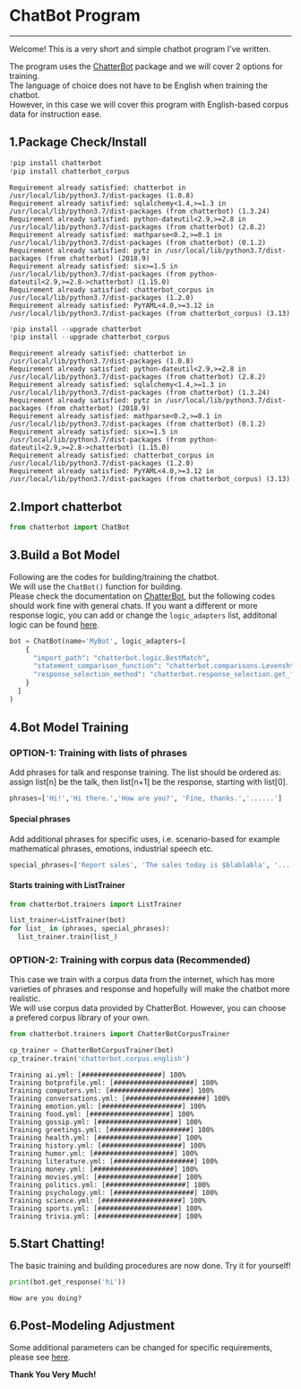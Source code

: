 # ChatBot Program
***
Welcome! This is a very short and simple chatbot program I've written.

The program uses the [ChatterBot](https://chatterbot.readthedocs.io/en/stable/index.html) package and we will cover 2 options for training.<br>
The language of choice does not have to be English when training the chatbot.<br> However, in this case we will cover this program with English-based corpus data for instruction ease.

## 1.Package Check/Install


```python
!pip install chatterbot
!pip install chatterbot_corpus
```

    Requirement already satisfied: chatterbot in /usr/local/lib/python3.7/dist-packages (1.0.8)
    Requirement already satisfied: sqlalchemy<1.4,>=1.3 in /usr/local/lib/python3.7/dist-packages (from chatterbot) (1.3.24)
    Requirement already satisfied: python-dateutil<2.9,>=2.8 in /usr/local/lib/python3.7/dist-packages (from chatterbot) (2.8.2)
    Requirement already satisfied: mathparse<0.2,>=0.1 in /usr/local/lib/python3.7/dist-packages (from chatterbot) (0.1.2)
    Requirement already satisfied: pytz in /usr/local/lib/python3.7/dist-packages (from chatterbot) (2018.9)
    Requirement already satisfied: six>=1.5 in /usr/local/lib/python3.7/dist-packages (from python-dateutil<2.9,>=2.8->chatterbot) (1.15.0)
    Requirement already satisfied: chatterbot_corpus in /usr/local/lib/python3.7/dist-packages (1.2.0)
    Requirement already satisfied: PyYAML<4.0,>=3.12 in /usr/local/lib/python3.7/dist-packages (from chatterbot_corpus) (3.13)
    


```python
!pip install --upgrade chatterbot
!pip install --upgrade chatterbot_corpus
```

    Requirement already satisfied: chatterbot in /usr/local/lib/python3.7/dist-packages (1.0.8)
    Requirement already satisfied: python-dateutil<2.9,>=2.8 in /usr/local/lib/python3.7/dist-packages (from chatterbot) (2.8.2)
    Requirement already satisfied: sqlalchemy<1.4,>=1.3 in /usr/local/lib/python3.7/dist-packages (from chatterbot) (1.3.24)
    Requirement already satisfied: pytz in /usr/local/lib/python3.7/dist-packages (from chatterbot) (2018.9)
    Requirement already satisfied: mathparse<0.2,>=0.1 in /usr/local/lib/python3.7/dist-packages (from chatterbot) (0.1.2)
    Requirement already satisfied: six>=1.5 in /usr/local/lib/python3.7/dist-packages (from python-dateutil<2.9,>=2.8->chatterbot) (1.15.0)
    Requirement already satisfied: chatterbot_corpus in /usr/local/lib/python3.7/dist-packages (1.2.0)
    Requirement already satisfied: PyYAML<4.0,>=3.12 in /usr/local/lib/python3.7/dist-packages (from chatterbot_corpus) (3.13)
    

## 2.Import chatterbot


```python
from chatterbot import ChatBot
```

## 3.Build a Bot Model
Following are the codes for building/training the chatbot.<br>
We will use the `ChatBot()` function for building.<br>
Please check the documentation on [ChatterBot](https://chatterbot.readthedocs.io/en/stable/index.html'), but the following codes should work fine with general chats.
If you want a different or more response logic, you can add or change the `logic_adapters` list, additonal logic can be found [here](https://chatterbot.readthedocs.io/en/stable/logic/index.html).


```python
bot = ChatBot(name='MyBot', logic_adapters=[
    {
      "import_path": "chatterbot.logic.BestMatch",
      "statement_comparison_function": "chatterbot.comparisons.LevenshteinDistance",
      "response_selection_method": "chatterbot.response_selection.get_first_response"
    }
  ]
)
```

## 4.Bot Model Training

### OPTION-1: Training with lists of phrases
Add phrases for talk and response training.
The list should be ordered as: assign list[n] be the talk, then list[n+1] be the response, starting with list[0].


```python
phrases=['Hi!','Hi there.','How are you?', 'Fine, thanks.','......']
```

#### Special phrases
Add additional phrases for specific uses, i.e. scenario-based for example mathematical phrases, emotions, industrial speech etc.


```python
special_phrases=['Report sales', 'The sales today is $blablabla', '......']
```

#### Starts training with ListTrainer


```python
from chatterbot.trainers import ListTrainer
```


```python
list_trainer=ListTrainer(bot)
for list_ in (phrases, special_phrases):
  list_trainer.train(list_)
```

### OPTION-2: Training with corpus data (Recommended)
This case we train with a corpus data from the internet, which has more varieties of phrases and response and hopefully will make the chatbot more realistic.<br>
We will use corpus data provided by ChatterBot. However, you can choose a prefered corpus library of your own.


```python
from chatterbot.trainers import ChatterBotCorpusTrainer
```


```python
cp_trainer = ChatterBotCorpusTrainer(bot)
cp_trainer.train('chatterbot.corpus.english')
```

    Training ai.yml: [####################] 100%
    Training botprofile.yml: [####################] 100%
    Training computers.yml: [####################] 100%
    Training conversations.yml: [####################] 100%
    Training emotion.yml: [####################] 100%
    Training food.yml: [####################] 100%
    Training gossip.yml: [####################] 100%
    Training greetings.yml: [####################] 100%
    Training health.yml: [####################] 100%
    Training history.yml: [####################] 100%
    Training humor.yml: [####################] 100%
    Training literature.yml: [####################] 100%
    Training money.yml: [####################] 100%
    Training movies.yml: [####################] 100%
    Training politics.yml: [####################] 100%
    Training psychology.yml: [####################] 100%
    Training science.yml: [####################] 100%
    Training sports.yml: [####################] 100%
    Training trivia.yml: [####################] 100%
    

## 5.Start Chatting!
The basic training and building procedures are now done. Try it for yourself!


```python
print(bot.get_response('hi'))
```

    How are you doing?
    

## 6.Post-Modeling Adjustment
Some additional parameters can be changed for specific requirements, please see [here](https://chatterbot.readthedocs.io/en/stable/logic/index.html).

__Thank You Very Much!__
